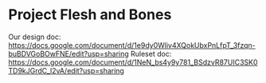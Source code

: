 # Project Flesh and Bones
Our design doc: https://docs.google.com/document/d/1e9dy0Wliv4XQokUbxPnLfpT_3fzqn-buBDVGoBOwFNE/edit?usp=sharing
Ruleset doc: https://docs.google.com/document/d/1NeN_bs4y9y781_BSdzvR87UIC3SK0TD9kJGrdC_l2vA/edit?usp=sharing
